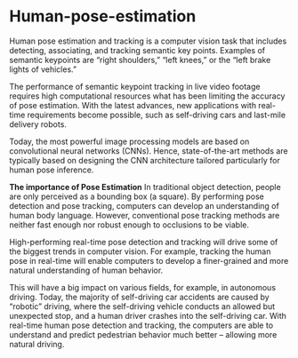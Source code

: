 # Human-pose-estimation

Human pose estimation and tracking is a computer vision task that includes detecting, associating, and tracking semantic key points. Examples of semantic keypoints are “right shoulders,” “left knees,” or the “left brake lights of vehicles.”

The performance of semantic keypoint tracking in live video footage requires high computational resources what has been limiting the accuracy of pose estimation. With the latest advances, new applications with real-time requirements become possible, such as self-driving cars and last-mile delivery robots.

Today, the most powerful image processing models are based on convolutional neural networks (CNNs). Hence, state-of-the-art methods are typically based on designing the CNN architecture tailored particularly for human pose inference.



**The importance of Pose Estimation**
In traditional object detection, people are only perceived as a bounding box (a square). By performing pose detection and pose tracking, computers can develop an understanding of human body language. However, conventional pose tracking methods are neither fast enough nor robust enough to occlusions to be viable.

High-performing real-time pose detection and tracking will drive some of the biggest trends in computer vision. For example, tracking the human pose in real-time will enable computers to develop a finer-grained and more natural understanding of human behavior.

This will have a big impact on various fields, for example, in autonomous driving. Today, the majority of self-driving car accidents are caused by “robotic” driving, where the self-driving vehicle conducts an allowed but unexpected stop, and a human driver crashes into the self-driving car. With real-time human pose detection and tracking, the computers are able to understand and predict pedestrian behavior much better – allowing more natural driving.
